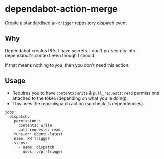 # dependabot-action-merge

Create a standardised `pr-trigger` repository dispatch event

## Why

Dependabot creates PRs. I have secrets. I don't put secrets into dependabot's context even though I should.

If that means nothing to you, then you don't need this action.

## Usage

- Requires you to have `contents:write` & `pull_requests:read` permissions attached to the token (depending on what you're doing).
- This uses the repo-dispatch action (so check its dependencies).

```action
jobs:
  dispatch:
    permissions:
      contents: write
      pull-requests: read
    runs-on: ubuntu-latest
    name: PR Trigger
    steps:
      - name: dispatch
        uses: ./pr-trigger
```

